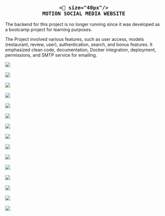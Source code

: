 <h3 align="center">
    <samp>
        <b>
            <a>
                <🎨 size="40px"/>
                <br>
                MOTION SOCIAL MEDIA WEBSITE
            </a>
        </b>
    <samp/>
</h3>

The backend for this project is no longer running since it was developed as a bootcamp project for learning purposes.

The Project involved various features, such as user access, models (restaurant, review, user), authentication, search, and bonus features. It emphasized clean code, documentation, Docker integration, deployment, permissions, and SMTP service for emailing.

<img src="https://github.com/FloWinkler/motion-project-bootcamp/assets/135036974/6c079c08-adbc-4646-b083-221fc2f44c58" align="center"     /><br><br>
<img src="https://github.com/FloWinkler/motion-project-bootcamp/assets/135036974/6af7c04c-537e-49cc-a433-09c3e6ece68b" align="center"     /><br><br>
<img src="https://github.com/FloWinkler/motion-project-bootcamp/assets/135036974/c55657b6-cc4c-4c7d-9e89-967ac1e15ef0" align="center"     /><br><br>
<img src="https://github.com/FloWinkler/motion-project-bootcamp/assets/135036974/d98ef5da-a110-489c-8ce7-6197d19a8cc7" align="center"     /><br><br>
<img src="https://github.com/FloWinkler/motion-project-bootcamp/assets/135036974/acdcdb02-f76f-4810-872a-2bb1b9d9f1a9" align="center"     /><br><br>
<img src="https://github.com/FloWinkler/motion-project-bootcamp/assets/135036974/8b724eb0-037b-4967-b84c-cb353badbec2" align="center"     /><br><br>
<img src="https://github.com/FloWinkler/motion-project-bootcamp/assets/135036974/e043dc42-3418-4e54-8c7e-438b813324c7" align="center"     /><br><br>
<img src="https://github.com/FloWinkler/motion-project-bootcamp/assets/135036974/37530db9-b59f-49a6-a06b-4f0bccc7ed98" align="center"     /><br><br>
<img src="https://github.com/FloWinkler/motion-project-bootcamp/assets/135036974/de83fb05-1650-4576-a359-d0f5fdcd4b04" align="center"     /><br><br>
<img src="https://github.com/FloWinkler/motion-project-bootcamp/assets/135036974/223653fe-7614-4f26-b1e8-29e393af55d0" align="center"     /><br><br>
<img src="https://github.com/FloWinkler/motion-project-bootcamp/assets/135036974/fa1f230b-084d-451a-9cc8-d405f18b9e7c" align="center"     /><br><br>
<img src="https://github.com/FloWinkler/motion-project-bootcamp/assets/135036974/6208b62a-571e-497c-b226-00c066eee291" align="center"     /><br><br>
<img src="https://github.com/FloWinkler/motion-project-bootcamp/assets/135036974/035a69e7-2955-4681-8f27-15fcd699a589" align="center"     /><br><br>
<img src="https://github.com/FloWinkler/motion-project-bootcamp/assets/135036974/c3102d3f-5197-40fb-b099-abca81e1d656" align="center"     /><br><br>
<img src="https://github.com/FloWinkler/motion-project-bootcamp/assets/135036974/c24e0832-c5e6-422c-8920-1733872bbd25" align="center"     /><br><br>
  
  















